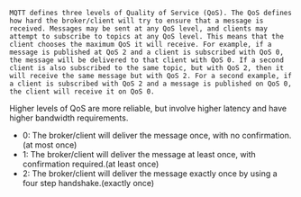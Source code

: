     MQTT defines three levels of Quality of Service (QoS). The QoS defines how hard the broker/client will try to ensure that a message is received. Messages may be sent at any QoS level, and clients may attempt to subscribe to topics at any QoS level. This means that the client chooses the maximum QoS it will receive. For example, if a message is published at QoS 2 and a client is subscribed with QoS 0, the message will be delivered to that client with QoS 0. If a second client is also subscribed to the same topic, but with QoS 2, then it will receive the same message but with QoS 2. For a second example, if a client is subscribed with QoS 2 and a message is published on QoS 0, the client will receive it on QoS 0.

Higher levels of QoS are more reliable, but involve higher latency and have higher bandwidth requirements.

- 0: The broker/client will deliver the message once, with no confirmation.(at most once)
- 1: The broker/client will deliver the message at least once, with confirmation required.(at least once)
- 2: The broker/client will deliver the message exactly once by using a four step handshake.(exactly once)
